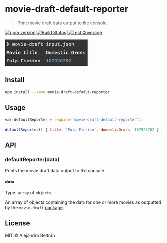 # movie-draft-default-reporter

> Print movie draft data output to the console.

[![npm version](https://img.shields.io/npm/v/movie-draft-default-reporter.svg)](https://npmjs.org/package/movie-draft-default-reporter)
[![Build Status](https://img.shields.io/travis/alebelcor/movie-draft-default-reporter/master.svg)](https://travis-ci.org/alebelcor/movie-draft-default-reporter)
[![Test Coverage](https://img.shields.io/coveralls/alebelcor/movie-draft-default-reporter/master.svg)](https://coveralls.io/github/alebelcor/movie-draft-default-reporter)

![](screenshot.jpg)

## Install

```bash
npm install --save movie-draft-default-reporter
```

## Usage

```js
var defaultReporter = require('movie-draft-default-reporter');

defaultReporter([ { title: 'Pulp Fiction', domesticGross: 107928762 } ]); // outputs results to console
```

## API

### defaultReporter(data)

Prints the movie draft data output to the console.

#### data

Type: `array` of `objects`

An array of objects containing the data for one or more movies as outputted by the `movie-draft` [package](https://github.com/alebelcor/movie-draft).

## License

MIT © Alejandro Beltrán
